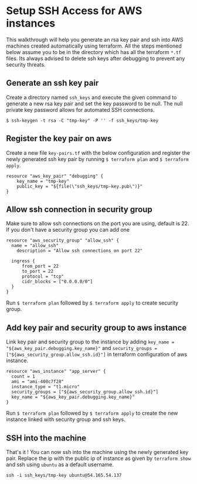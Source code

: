 Setup SSH Access for AWS instances
===
This walkthrough will help you generate an rsa key pair and ssh into AWS machines created automatically using terraform. All the steps mentioned below assume you to be in the directory which has all the terraform `*.tf` files. Its always advised to delete ssh keys after debugging to prevent any security threats.

Generate an ssh key pair
--------------
Create a directory named `ssh_keys` and execute the given command to generate a new rsa key pair and set the key password to be null. The null private key password allows for automated SSH connections.

```
$ ssh-keygen -t rsa -C "tmp-key" -P '' -f ssh_keys/tmp-key
```

Register the key pair on aws
----------------
Create a new file `key-pairs.tf` with the below configuration and register the newly generated ssh key pair by running `$ terraform plan` and `$ terraform apply`.

```
resource "aws_key_pair" "debugging" {
    key_name = "tmp-key"
    public_key = "${file(\"ssh_keys/tmp-key.pub\")}"
}
```

Allow ssh connection in security group
-----
Make sure to allow ssh connections on the port you are using, default is 22. If you don't have a security group you can add one

```
resource "aws_security_group" "allow_ssh" {
  name = "allow_ssh"
    description = "Allow ssh connections on port 22"

  ingress {
      from_port = 22
      to_port = 22
      protocol = "tcp"
      cidr_blocks = ["0.0.0.0/0"]
  }
}
```
Run `$ terraform plan` followed by `$ terraform apply` to create security group.

Add key pair and security group to aws instance
------
Link key pair and security group to the instance by adding `key_name = "${aws_key_pair.debugging.key_name}"` and `security_groups = ["${aws_security_group.allow_ssh.id}"]` in terraform configuration of aws instance.

```
resource "aws_instance" "app_server" {
  count = 1
  ami = "ami-408c7f28"
  instance_type = "t1.micro"
  security_groups = ["${aws_security_group.allow_ssh.id}"]
  key_name = "${aws_key_pair.debugging.key_name}"
}
```
Run `$ terraform plan` followed by `$ terraform apply` to create the new instance linked with security group and ssh keys.

SSH into the machine
------------
That's it ! You can now ssh into the machine using the newly generated key pair. Replace the ip with the public ip of instance as given by `terraform show` and ssh using `ubuntu` as a default username.

```
ssh -i ssh_keys/tmp-key ubuntu@54.165.54.137
```
